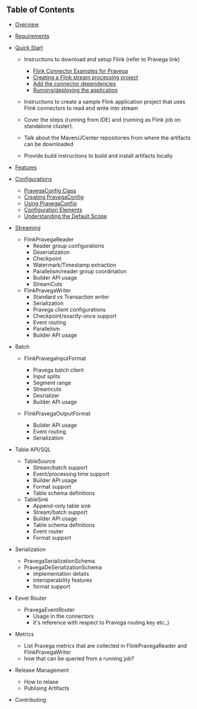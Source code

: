 ## Table of Contents

- [Overview](#overview)
- [Requirements](#requirements)
- [Quick Start](#quickstart)
   - Instructions to download and setup Flink (refer to Pravega link)
        - [Flink Connector Examples for Pravega](https://github.com/pravega/pravega-samples/tree/master/flink-connector-examples)
        - [Creating a Flink stream processing project](https://github.com/pravega/flink-connectors/wiki/Project-Setup#creating-a-flink-stream-processing-project)
        - [Add the connector dependencies](https://github.com/pravega/flink-connectors/wiki/Project-Setup#add-the-connector-dependencies)
        - [Running/deploying the application](
https://github.com/pravega/flink-connectors/wiki/Project-Setup#running--deploying-the-application)
   - Instructions to create a sample Flink application project that uses Flink connectors to read and write into stream
   - Cover the steps (running from IDE) and (running as Flink job on standalone cluster).
   
   - Talk about the Maven/JCenter repositories from where the artifacts can be downloaded
   - Provide build instructions to build and install artifacts locally
- [Features](#Features)
- [Configurations](https://github.com/pravega/flink-connectors/wiki/Configuration)
    - [PravegaConfig Class](https://github.com/pravega/flink-connectors/wiki/Configuration#pravegaconfig-class)
    - [Creating PravegaConfig](https://github.com/pravega/flink-connectors/wiki/Configuration#creating-pravegaconfig)
    - [Using PravegaConfig](https://github.com/pravega/flink-connectors/wiki/Configuration#using-pravegaconfig)
    - [Configuration Elements](https://github.com/pravega/flink-connectors/wiki/Configuration#configuration-elements)
    - [Understanding the Default Scope](https://github.com/pravega/flink-connectors/wiki/Configuration#understanding-the-default-scope)

- [Streaming](Streaming-Connector.md)
    - FlinkPravegaReader
        - Reader group configurations
        - Deserialization
        - Checkpoint
        - Watermark/Timestamp extraction
        - Parallelism/reader group coordination
        - Builder API usage
        - StreamCuts
   - FlinkPravegaWriter
       - Standard vs Transaction writer
       - Serialization
       - Pravega client configurations
       - Checkpoint/exactly-once support
       - Event routing
       - Parallelism
       - Builder API usage 
- Batch
   - FlinkPravegaInputFormat
       - Pravega batch client
       - Input splits
       - Segment range
       - Streamcuts
       - Desrializer
       - Builder API usage
       
   - FlinkPravegaOutputFormat
       - Builder API usage
       - Event routing
       - Serialization

- Table API/SQL
    - TableSource
       - Stream/batch support
       - Event/processing time support
       - Builder API usage
       - Format support
       - Table schema definitions
    - TableSink 
      - Append-only table sink
      - Stream/batch support
      - Builder API usage
      - Table schema definitions
      - Event router
      - Format support
- Serialization
   - PravegaSerializationSchema 
   - PravegaDeSerializationSchema 
       - implementation details
       - interoperability features
       - format support
- Eevet Router
   - PravegaEventRouter
      - Usage in the connectors
      - it's reference with respect to Pravega routing key etc.,)
- Metrics
  - List Pravega metrics that are collected in FlinkPravegaReader and FlinkPravegaWriter
  - how that can be queried from a running job?
- Release Management
   - How to relase
   - Publising Artifacts
- Contributing


